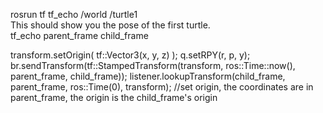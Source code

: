 rosrun tf tf_echo /world /turtle1   <br>
This should show you the pose of the first turtle. <br>
tf_echo   parent_frame  child_frame

 transform.setOrigin( tf::Vector3(x, y, z) );
 q.setRPY(r, p, y);
 br.sendTransform(tf::StampedTransform(transform, ros::Time::now(), parent_frame, child_frame));
 listener.lookupTransform(child_frame, parent_frame, ros::Time(0), transform);
 //set origin, the coordinates are in parent_frame, the origin is the child_frame's origin
